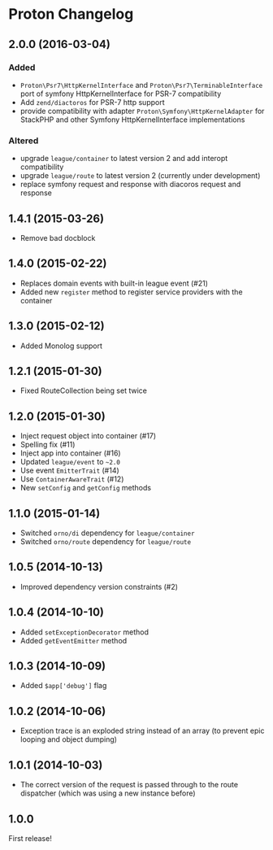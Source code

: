 # Proton Changelog

## 2.0.0 (2016-03-04)

### Added

- `Proton\Psr7\HttpKernelInterface` and `Proton\Psr7\TerminableInterface` port of symfony HttpKernelInterface for PSR-7 compatibility
- Add `zend/diactoros` for PSR-7 http support
- provide compatibility with adapter `Proton\Symfony\HttpKernelAdapter` for StackPHP and other Symfony HttpKernelInterface implementations

### Altered

 - upgrade `league/container` to latest version 2 and add interopt compatibility
 - upgrade `league/route` to latest version 2 (currently under development)
 - replace symfony request and response with diacoros request and response 

## 1.4.1 (2015-03-26)

* Remove bad docblock

## 1.4.0 (2015-02-22)

* Replaces domain events with built-in league event (#21)
* Added new `register` method to register service providers with the container

## 1.3.0 (2015-02-12)

* Added Monolog support

## 1.2.1 (2015-01-30)

* Fixed RouteCollection being set twice

## 1.2.0 (2015-01-30)

* Inject request object into container (#17)
* Spelling fix (#11)
* Inject app into container (#16)
* Updated `league/event` to `~2.0`
* Use event `EmitterTrait` (#14)
* Use `ContainerAwareTrait` (#12)
* New `setConfig` and `getConfig` methods

## 1.1.0 (2015-01-14)

* Switched `orno/di` dependency for `league/container`
* Switched `orno/route` dependency for `league/route`

## 1.0.5 (2014-10-13)

* Improved dependency version constraints (#2)

## 1.0.4 (2014-10-10)

* Added `setExceptionDecorator` method
* Added `getEventEmitter` method

## 1.0.3 (2014-10-09)

* Added `$app['debug']` flag

## 1.0.2 (2014-10-06)

* Exception trace is an exploded string instead of an array (to prevent epic looping and object dumping)

## 1.0.1 (2014-10-03)

* The correct version of the request is passed through to the route dispatcher (which was using a new instance before)

## 1.0.0

First release!
